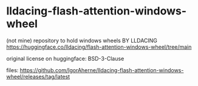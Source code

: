 # lldacing-flash-attention-windows-wheel

(not mine) repository to hold windows wheels BY LLDACING https://huggingface.co/lldacing/flash-attention-windows-wheel/tree/main

original license on huggingface: BSD-3-Clause

files: https://github.com/IgorAherne/lldacing-flash-attention-windows-wheel/releases/tag/latest
